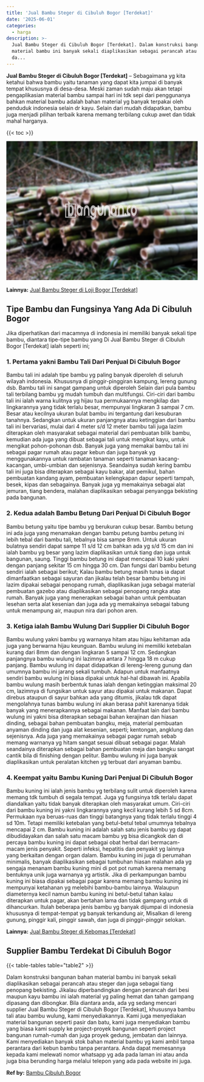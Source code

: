 ```yaml
---
title: 'Jual Bambu Steger di Cibuluh Bogor [Terdekat]'
date: '2025-06-01'
categories:
  - harga
description: >-
  Jual Bambu Steger di Cibuluh Bogor [Terdekat]. Dalam konstruksi bangunan bahan
  material bambu ini banyak sekali diaplikasikan sebagai perancah atau steger
  da...
---
```


**Jual Bambu Steger di Cibuluh Bogor \[Terdekat\]** – Sebagaimana yg kita ketahui bahwa bambu yaitu tanaman yang dapat kita jumpai di banyak tempat khususnya di desa-desa. Meski zaman sudah maju akan tetapi pengaplikasian material bambu sampai hari ini tdk sepi dari penggunanya bahkan material bambu adalah bahan material yg banyak terpakai oleh penduduk indonesia selain dr kayu. Selain dari mudah didapatkan, bambu juga menjadi pilihan terbaik karena memang terbilang cukup awet dan tidak mahal harganya.

{{< toc >}}

![Jual Bambu Steger di Cibuluh Bogor [Terdekat]](/images/jual-bambu-tali-14.png)

**Lainnya:** [Jual Bambu Steger di Loji Bogor \[Terdekat\]](https://bambu.bangunan.co/jual-bambu-steger-di-loji-bogor-terdekat/)

## Tipe Bambu dan Fungsinya Yang Ada Di Cibuluh Bogor

Jika diperhatikan dari macamnya di indonesia ini memiliki banyak sekali tipe bambu, diantara tipe-tipe bambu yang Di Jual Bambu Steger di Cibuluh Bogor \[Terdekat\] ialah seperti ini;

### 1\. Pertama yakni Bambu Tali Dari Penjual Di Cibuluh Bogor

Bambu tali ini adalah tipe bambu yg paling banyak diperoleh di seluruh wilayah indonesia. Khususnya di pinggir-pinggiran kampung, lereng gunung dsb. Bambu tali ini sangat gampang untuk diperoleh Selain dari pula bambu tali terbilang bambu yg mudah tumbuh dan multifungsi. Ciri-ciri dari bambu tali ini ialah warna kulitnya yg hijau tua permukaannya mengkilap dan lingkarannya yang tidak terlalu besar, mempunyai lingkaran 3 sampai 7 cm. Besar atau kecilnya ukuran bulat bambu ini tergantung dari kesuburan tanahnya. Sedangkan untuk ukuran panjangnya atau ketinggian dari bambu tali ini bervariasi, mulai dari 4 meter s/d 12 meter bambu tali juga lazim diterapkan oleh masyarakat sebagai material dari pembuatan bilik bambu, kemudian ada juga yang dibuat sebagai tali untuk mengikat kayu, untuk mengikat pohon-pohonan dsb. Banyak juga yang memakai bambu tali ini sebagai pagar rumah atau pagar kebun dan juga banyak yg menggunakannya untuk rambatan tanaman seperti tanaman kacang-kacangan, umbi-umbian dan sejenisnya. Seandainya sudah kering bambu tali ini juga bisa diterapkan sebagai kayu bakar, alat pemikul, bahan pembuatan kandang ayam, pembuatan kelengkapan dapur seperti tampah, besek, kipas dan sebagainya. Banyak juga yg memakainya sebagai alat jemuran, tiang bendera, malahan diaplikasikan sebagai penyangga bekisting pada bangunan.

### 2\. Kedua adalah Bambu Betung Dari Penjual Di Cibuluh Bogor

Bambu betung yaitu tipe bambu yg berukuran cukup besar. Bambu betung ini ada juga yang menamakan dengan bambu petung bambu petung ini lebih tebal dari bambu tali, tebalnya bisa sampe 8mm. Untuk ukuran bulatnya sendiri dapat sampe 11 s/d 12 cm bahkan ada yg s/d 15 cm dan ini ialah bambu yg besar yang lazim diaplikasikan untuk tiang dan juga untuk bangunan, saung. Tinggi bambu betung ini dapat mencapai 10 kaki yakni dengan panjang sekitar 15 cm hingga 30 cm. Dan fungsi dari bambu betung sendiri ialah sebagai berikut; Kalau bambu betung masih tunas ia dapat dimanfaatkan sebagai sayuran dan jikalau telah besar bambu betung ini lazim dipakai sebagai penopang rumah, diaplikasikan juga sebagai material pembuatan gazebo atau diaplikasikan sebagai penopang rangka atap rumah. Banyak juga yang menerapkan sebagai bahan untuk pembuatan lesehan serta alat kesenian dan juga ada yg memakainya sebagai tabung untuk menampung air, maupun nira dari pohon aren.

### 3\. Ketiga ialah Bambu Wulung Dari Supplier Di Cibuluh Bogor

Bambu wulung yakni bambu yg warnanya hitam atau hijau kehitaman ada juga yang berwarna hijau keunguan. Bambu wulung ini memiliki ketebalan kurang dari 8mm dan dengan lingkaran 5 sampai 12 cm. Sedangkan panjangnya bambu wulung ini lazimnya antara 7 hingga 18 m cukup panjang. Bambu wulung ini dapat didapatkan di lereng-lereng gunung dan umumnya bambu ini jarang sekali tumbuh. Adapun untuk manfaatnya sendiri bambu wulung ini biasa dipakai untuk hal-hal dibawah ini. Apabila bambu wulung masih berbentuk tunas ialah dengan ketinggian maksimal 20 cm, lazimnya di fungsikan untuk sayur atau dipakai untuk makanan. Dapat direbus ataupun di sayur bahkan ada yang ditumis, jikalau tdk dapat mengolahnya tunas bambu wulung ini akan berasa pahit karenanya tidak banyak yang menerapkannya sebagai makanan. Manfaat lain dari bambu wulung ini yakni bisa diterapkan sebagai bahan kerajinan dan hiasan dinding, sebagai bahan pembuatan bangku, meja, material pembuatan anyaman dinding dan juga alat kesenian, seperti; kentongan, angklung dan sejenisnya. Ada juga yang memakainya sebagai pagar rumah sebab memang warnanya yg hitam sangat sesuai dibuat sebagai pagar. Malah seandainya diterapkan sebagai bahan pembuatan meja dan bangku sangat cantik bila di finishing dengan pelitur. Bambu wulung ini juga banyak diaplikasikan untuk peralatan kitchen yg terbuat dari anyaman bambu.

### 4\. Keempat yaitu Bambu Kuning Dari Penjual Di Cibuluh Bogor

Bambu kuning ini ialah jenis bambu yg terbilang sulit untuk diperoleh karena memang tdk tumbuh di segala tempat. Juga yg fungsinya tdk terlalu dapat diandalkan yaitu tidak banyak diterapkan oleh masyarakat umum. Ciri-ciri dari bambu kuning ini yakni lingkarannya yang kecil kurang lebih 5 sd 8cm. Permukaan nya beruas-ruas dan tinggi batangnya yang tidak terlalu tinggi 4 sd 10m. Tetapi memiliki ketebalan yang betul-betul tebal umumnya tebalnya mencapai 2 cm. Bambu kuning ini adalah salah satu jenis bambu yg dapat dibudidayakan dan salah satu macam bambu yg bisa dicangkok dan di percaya bambu kuning ini dapat sebagai obat herbal dari bermacam-macam jenis penyakit. Seperti infeksi, hepatitis dan penyakit yg lainnya yang berkaitan dengan organ dalam. Bambu kuning ini juga di perumahan minimalis, banyak diaplikasikan sebagai tumbuhan hiasan malahan ada yg sengaja menanam bambu kuning mini di pot pot rumah karena memang bentuknya unik juga warnanya yg artistik. Jika di perkampungan bambu kuning ini biasa dipakai sebagai pagar karena memang bambu kuning ini mempunyai ketahanan yg melebihi bambu-bambu lainnya. Walaupun diameternya kecil namun bambu kuning ini betul-betul tahan kalau diterapkan untuk pagar, akan bertahan lama dan tidak gampang untuk di dihancurkan. Itulah beberapa jenis bambu yg banyak dijumpai di indonesia khususnya di tempat-tempat yg banyak terkandung air, Misalkan di lereng gunung, pinggir kali, pinggir sawah, dan juga di pinggir-pinggir selokan.

**Lainnya:** [Jual Bambu Steger di Kebomas \[Terdekat\]](https://bambu.bangunan.co/jual-bambu-steger-di-kebomas-terdekat/)

## Supplier Bambu Terdekat Di Cibuluh Bogor

{{< table-tables table="table2" >}}

Dalam konstruksi bangunan bahan material bambu ini banyak sekali diaplikasikan sebagai perancah atau steger dan juga sebagai tiang penopang bekisting. Jikalau diperbandingkan dengan perancah dari besi maupun kayu bambu ini ialah material yg paling hemat dan tahan gampang dipasang dan dibongkar. Bila diantara anda, ada yg sedang mencari supplier Jual Bambu Steger di Cibuluh Bogor \[Terdekat\], khususnya bambu tali atau bambu wulung, kami menyediakannya. Kami juga menyediakan material bangunan seperti pasir dan batu, kami juga menyediakan bambu yang biasa kami supply ke project-proyek bangunan seperti project bangunan rumah-rumah dan juga proyek gedung, jembatan dan lainnya. Kami menyediakan banyak stok bahan material bambu yg kami ambil tanpa perantara dari kebun bambu tanpa perantara. Anda dapat memesannya kepada kami melewati nomor whatsapp yg ada pada laman ini atau anda juga bisa berunding harga melalui telepon yang ada pada website ini juga.

**Ref by:** [Bambu Cibuluh Bogor](https://id.wikipedia.org/wiki/Bambu)
